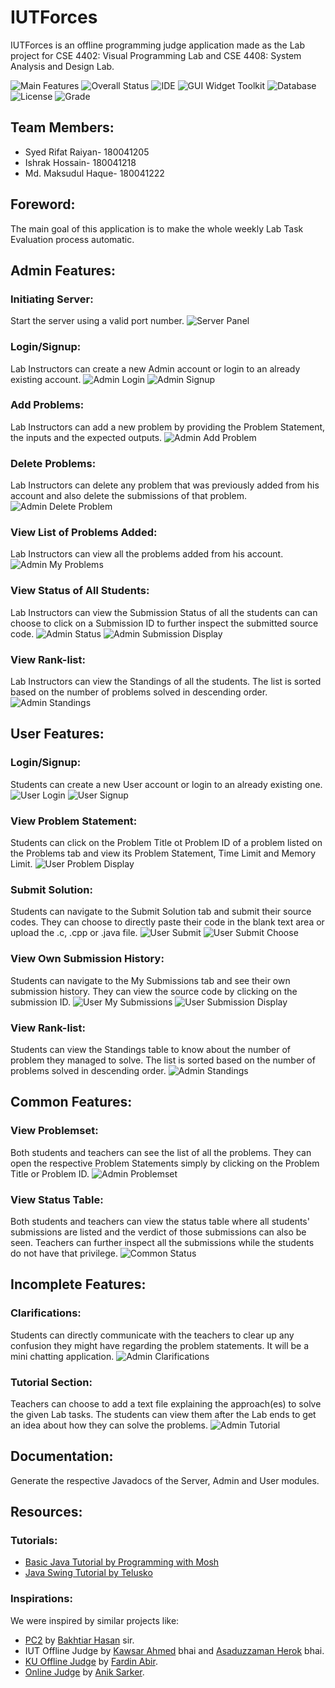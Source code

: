# IUTForces
IUTForces is an offline programming judge application made as the Lab project for CSE 4402: Visual Programming Lab and CSE 4408: System Analysis and Design Lab.

![Main Features](https://img.shields.io/badge/Main%20features-Complete-brightgreen)
![Overall Status](https://img.shields.io/badge/Status-Work--in--progress-yellow)
![IDE](https://img.shields.io/badge/IDE-Apache%20NetBeans%20IDE%2012.0-blue)
![GUI Widget Toolkit](https://img.shields.io/badge/GUI%20Widget%20Toolkit-Java%20Swing-red)
![Database](https://img.shields.io/badge/Database-SQLite-green)
![License](https://img.shields.io/badge/license-GNU%20General%20Public%20License%20v3.0-green)
![Grade](https://img.shields.io/badge/Grade-Not%20Yet%20Graded-lightgrey)

## Team Members:
* Syed Rifat Raiyan- 180041205
* Ishrak Hossain- 180041218
* Md. Maksudul Haque- 180041222

## Foreword:
The main goal of this application is to make the whole weekly Lab Task Evaluation process automatic.

## Admin Features:
### Initiating Server:
Start the server using a valid port number.
![Server Panel](featuresDemo/Server2.png)

### Login/Signup:
Lab Instructors can create a new Admin account or login to an already existing account.
![Admin Login](featuresDemo/AdminLogin2.png)
![Admin Signup](featuresDemo/AdminSignup.png)

### Add Problems:
Lab Instructors can add a new problem by providing the Problem Statement, the inputs and the expected outputs.
![Admin Add Problem](featuresDemo/AdminManageProblemAdd.png)

### Delete Problems:
Lab Instructors can delete any problem that was previously added from his account and also delete the submissions of that problem.
![Admin Delete Problem](featuresDemo/AdminManageProblemDelete.png)

### View List of Problems Added:
Lab Instructors can view all the problems added from his account.
![Admin My Problems](featuresDemo/AdminMyProblems.png)

### View Status of All Students:
Lab Instructors can view the Submission Status of all the students can can choose to click on a Submission ID to further inspect the submitted source code.
![Admin Status](featuresDemo/AdminStatus.png)
![Admin Submission Display](featuresDemo/AdminSubmissionDisplay.png)

### View Rank-list:
Lab Instructors can view the Standings of all the students. The list is sorted based on the number of problems solved in descending order.
![Admin Standings](featuresDemo/AdminStandings.png)

## User Features:
### Login/Signup:
Students can create a new User account or login to an already existing one.
![User Login](featuresDemo/UserLogin.png)
![User Signup](featuresDemo/UserSignup.png)

### View Problem Statement:
Students can click on the Problem Title ot Problem ID of a problem listed on the Problems tab and view its Problem Statement, Time Limit and Memory Limit.
![User Problem Display](featuresDemo/UserProblemDisplay.png)

### Submit Solution:
Students can navigate to the Submit Solution tab and submit their source codes. They can choose to directly paste their code in the blank text area or upload the .c, .cpp or .java file.
![User Submit](featuresDemo/UserSubmit.png)
![User Submit Choose](featuresDemo/UserSubmitChoose.png)

### View Own Submission History:
Students can navigate to the My Submissions tab and see their own submission history. They can view the source code by clicking on the submission ID.
![User My Submissions](featuresDemo/UserMySubmissions.png)
![User Submission Display](featuresDemo/AdminSubmissionDisplay.png)

### View Rank-list:
Students can view the Standings table to know about the number of problem they managed to solve. The list is sorted based on the number of problems solved in descending order.
![Admin Standings](featuresDemo/AdminStandings.png)

## Common Features:
### View Problemset:
Both students and teachers can see the list of all the problems. They can open the respective Problem Statements simply by clicking on the Problem Title or Problem ID.
![Admin Problemset](featuresDemo/AdminProblemset.png)

### View Status Table:
Both students and teachers can view the status table where all students' submissions are listed and the verdict of those submissions can also be seen. Teachers can further inspect all the submissions while the students do not have that privilege.
![Common Status](featuresDemo/AdminStatus.png)

## Incomplete Features:
### Clarifications:
Students can directly communicate with the teachers to clear up any confusion they might have regarding the problem statements. It will be a mini chatting application.
![Admin Clarifications](featuresDemo/AdminClarifications.png)

### Tutorial Section:
Teachers can choose to add a text file explaining the approach(es) to solve the given Lab tasks. The students can view them after the Lab ends to get an idea about how they can solve the problems.
![Admin Tutorial](featuresDemo/AdminTutorial.png)

## Documentation:
Generate the respective Javadocs of the Server, Admin and User modules.

## Resources:
### Tutorials:
* [Basic Java Tutorial by Programming with Mosh](https://www.youtube.com/watch?v=eIrMbAQSU34&t=6991s)
* [Java Swing Tutorial by Telusko](https://www.youtube.com/playlist?list=PLsyeobzWxl7pVZdyDXj0arOdTzo4MYekh)

### Inspirations:
We were inspired by similar projects like:
* [PC2](https://github.com/ishtupeed/miscellaneous/tree/master/JAVA-Project/PC2) by [Bakhtiar Hasan](https://github.com/ishtupeed) sir.
* IUT Offline Judge by [Kawsar Ahmed](https://github.com/k4w54r) bhai and [Asaduzzaman Herok](https://github.com/ASADUZZAMAN-HEROK) bhai.
* [KU Offline Judge](https://github.com/fardinabir/CSEKU_SDP_2019_OFFLINE_JUDGE) by [Fardin Abir](https://github.com/fardinabir).
* [Online Judge](https://github.com/AnikSarker/CSE-202-Term-Project-Online-Judge) by [Anik Sarker](https://github.com/AnikSarker). 
